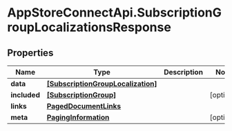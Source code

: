 # AppStoreConnectApi.SubscriptionGroupLocalizationsResponse

## Properties

Name | Type | Description | Notes
------------ | ------------- | ------------- | -------------
**data** | [**[SubscriptionGroupLocalization]**](SubscriptionGroupLocalization.md) |  | 
**included** | [**[SubscriptionGroup]**](SubscriptionGroup.md) |  | [optional] 
**links** | [**PagedDocumentLinks**](PagedDocumentLinks.md) |  | 
**meta** | [**PagingInformation**](PagingInformation.md) |  | [optional] 


